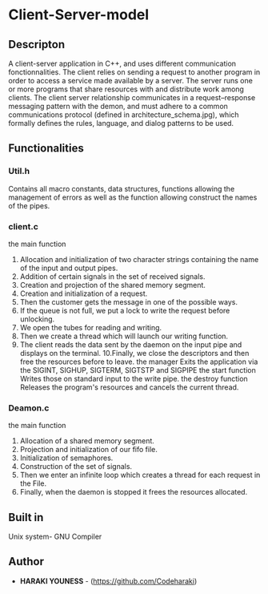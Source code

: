 # Client-Server-model

## Descripton
A client-server application in C++, and uses different communication fonctionnalities.
The client relies on sending a request to another program in order to access a service made available by a server. The server runs one or more programs that share resources with and distribute work among clients.
The client server relationship communicates in a request–response messaging pattern with the demon, and must adhere to a common communications protocol (defined in architecture_schema.jpg), which formally defines the rules, language, and dialog patterns to be used. 

## Functionalities 
### Util.h
Contains all macro constants, data structures, functions
allowing the management of errors as well as the function allowing
construct the names of the pipes.
### client.c
the main function
1. Allocation and initialization of two character strings containing the name of the
input and output pipes.
2. Addition of certain signals in the set of received signals.
3. Creation and projection of the shared memory segment.
4. Creation and initialization of a request.
5. Then the customer gets the message in one of the possible ways.
6. If the queue is not full, we put a lock to write the request before
unlocking.
7. We open the tubes for reading and writing.
8. Then we create a thread which will launch our writing function.
9. The client reads the data sent by the daemon on the input pipe and displays
on the terminal.
10.Finally, we close the descriptors and then free the resources before
to leave.
the manager
Exits the application via the SIGINT, SIGHUP, SIGTERM, SIGTSTP and
SIGPIPE
the start function
Writes those on standard input to the write pipe.
the destroy function
Releases the program's resources and cancels the current thread.  
### Deamon.c
the main function
1. Allocation of a shared memory segment.
2. Projection and initialization of our fifo file.
3. Initialization of semaphores.
4. Construction of the set of signals.
5. Then we enter an infinite loop which creates a thread for each request
in the File.
6. Finally, when the daemon is stopped it frees the resources
allocated. 

## Built in
Unix system- GNU Compiler 

## Author
* **HARAKI YOUNESS** - (https://github.com/Codeharaki)
